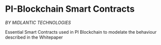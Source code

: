 # PI-Blockchain Smart Contracts
*BY MIDLANTIC TECHNOLOGIES*

Essential Smart Contracts used in PI Blockchain to modelate the behaviour described in the Whitepaper
